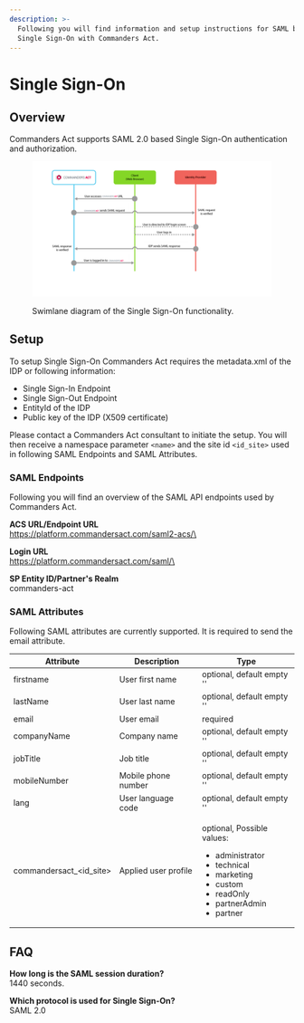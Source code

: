 ```yaml
---
description: >-
  Following you will find information and setup instructions for SAML based
  Single Sign-On with Commanders Act.
---
```


# Single Sign-On

## Overview

Commanders Act supports SAML 2.0 based Single Sign-On authentication and authorization.&#x20;

<figure><img src="../../.gitbook/assets/image (5).png" alt=""><figcaption><p>Swimlane diagram of the Single Sign-On functionality.</p></figcaption></figure>

## Setup

To setup Single Sign-On Commanders Act requires the metadata.xml of the IDP or following information:

* Single Sign-In Endpoint
* Single Sign-Out Endpoint
* EntityId of the IDP
* Public key of the IDP (X509 certificate)

Please contact a Commanders Act consultant to initiate the setup. You will then receive a namespace parameter `<name>` and the site id `<id_site>` used in following SAML Endpoints and SAML Attributes.

### SAML Endpoints

Following you will find an overview of the SAML API endpoints used by Commanders Act.&#x20;

**ACS URL/Endpoint URL** \
https://platform.commandersact.com/saml2-acs/\<name>

**Login URL** \
https://platform.commandersact.com/saml/\<name>

**SP Entity ID/Partner's Realm**\
commanders-act

### SAML Attributes

Following SAML attributes are currently supported. It is required to send the email attribute.&#x20;

| Attribute                  | Description          | Type                                                                                                                                                                      |
| -------------------------- | -------------------- | ------------------------------------------------------------------------------------------------------------------------------------------------------------------------- |
| firstname                  | User first name      | optional, default empty ''                                                                                                                                                |
| lastName                   | User last name       | optional, default empty ''                                                                                                                                                |
| email                      | User email           | required                                                                                                                                                                  |
| companyName                | Company name         | optional, default empty ''                                                                                                                                                |
| jobTitle                   | Job title            | optional, default empty ''                                                                                                                                                |
| mobileNumber               | Mobile phone number  | optional, default empty ''                                                                                                                                                |
| lang                       | User language code   | optional, default empty ''                                                                                                                                                |
| commandersact\_\<id\_site> | Applied user profile | <p>optional, Possible values:</p><ul><li>administrator</li><li>technical</li><li>marketing</li><li>custom</li><li>readOnly</li><li>partnerAdmin</li><li>partner</li></ul> |

## FAQ

**How long is the SAML session duration?**\
1440 seconds.

**Which protocol is used for Single Sign-On?**\
SAML 2.0
